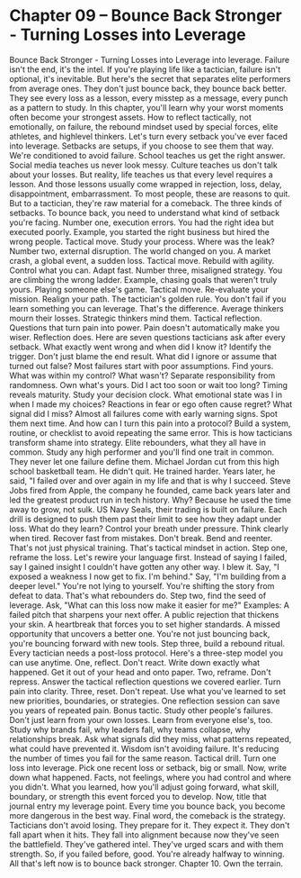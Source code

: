 # Chapter 09 – Bounce Back Stronger - Turning Losses into Leverage

Bounce Back Stronger - Turning Losses into Leverage into leverage. Failure isn't the end, it's the intel. If you're playing life like a tactician, failure isn't optional, it's inevitable. But here's the secret that separates elite performers from average ones. They don't just bounce back, they bounce back better. They see every loss as a lesson, every misstep as a message, every punch as a pattern to study. In this chapter, you'll learn why your worst moments often become your strongest assets. How to reflect tactically, not emotionally, on failure, the rebound mindset used by special forces, elite athletes, and highlevel thinkers. Let's turn every setback you've ever faced into leverage. Setbacks are setups, if you choose to see them that way. We're conditioned to avoid failure. School teaches us get the right answer. Social media teaches us never look messy. Culture teaches us don't talk about your losses. But reality, life teaches us that every level requires a lesson. And those lessons usually come wrapped in rejection, loss, delay, disappointment, embarrassment. To most people, these are reasons to quit. But to a tactician, they're raw material for a comeback. The three kinds of setbacks. To bounce back, you need to understand what kind of setback you're facing. Number one, execution errors. You had the right idea but executed poorly. Example, you started the right business but hired the wrong people. Tactical move. Study your process. Where was the leak? Number two, external disruption. The world changed on you. A market crash, a global event, a sudden loss. Tactical move. Rebuild with agility. Control what you can. Adapt fast. Number three, misaligned strategy. You are climbing the wrong ladder. Example, chasing goals that weren't truly yours. Playing someone else's game. Tactical move. Re-evaluate your mission. Realign your path. The tactician's golden rule. You don't fail if you learn something you can leverage. That's the difference. Average thinkers mourn their losses. Strategic thinkers mind them. Tactical reflection. Questions that turn pain into power. Pain doesn't automatically make you wiser. Reflection does. Here are seven questions tacticians ask after every setback. What exactly went wrong and when did I know it? Identify the trigger. Don't just blame the end result. What did I ignore or assume that turned out false? Most failures start with poor assumptions. Find yours. What was within my control? What wasn't? Separate responsibility from randomness. Own what's yours. Did I act too soon or wait too long? Timing reveals maturity. Study your decision clock. What emotional state was I in when I made my choices? Reactions in fear or ego often cause regret? What signal did I miss? Almost all failures come with early warning signs. Spot them next time. And how can I turn this pain into a protocol? Build a system, routine, or checklist to avoid repeating the same error. This is how tacticians transform shame into strategy. Elite rebounders, what they all have in common. Study any high performer and you'll find one trait in common. They never let one failure define them. Michael Jordan cut from this high school basketball team. He didn't quit. He trained harder. Years later, he said, "I failed over and over again in my life and that is why I succeed. Steve Jobs fired from Apple, the company he founded, came back years later and led the greatest product run in tech history. Why? Because he used the time away to grow, not sulk. US Navy Seals, their trading is built on failure. Each drill is designed to push them past their limit to see how they adapt under loss. What do they learn? Control your breath under pressure. Think clearly when tired. Recover fast from mistakes. Don't break. Bend and reenter. That's not just physical training. That's tactical mindset in action. Step one, reframe the loss. Let's rewire your language first. Instead of saying I failed, say I gained insight I couldn't have gotten any other way. I blew it. Say, "I exposed a weakness I now get to fix. I'm behind." Say, "I'm building from a deeper level." You're not lying to yourself. You're shifting the story from defeat to data. That's what rebounders do. Step two, find the seed of leverage. Ask, "What can this loss now make it easier for me?" Examples: A failed pitch that sharpens your next offer. A public rejection that thickens your skin. A heartbreak that forces you to set higher standards. A missed opportunity that uncovers a better one. You're not just bouncing back, you're bouncing forward with new tools. Step three, build a rebound ritual. Every tactician needs a post-loss protocol. Here's a three-step model you can use anytime. One, reflect. Don't react. Write down exactly what happened. Get it out of your head and onto paper. Two, reframe. Don't repress. Answer the tactical reflection questions we covered earlier. Turn pain into clarity. Three, reset. Don't repeat. Use what you've learned to set new priorities, boundaries, or strategies. One reflection session can save you years of repeated pain. Bonus tactic. Study other people's failures. Don't just learn from your own losses. Learn from everyone else's, too. Study why brands fail, why leaders fall, why teams collapse, why relationships break. Ask what signals did they miss, what patterns repeated, what could have prevented it. Wisdom isn't avoiding failure. It's reducing the number of times you fail for the same reason. Tactical drill. Turn one loss into leverage. Pick one recent loss or setback, big or small. Now, write down what happened. Facts, not feelings, where you had control and where you didn't. What you learned, how you'll adjust going forward, what skill, boundary, or strength this event forced you to develop. Now, title that journal entry my leverage point. Every time you bounce back, you become more dangerous in the best way. Final word, the comeback is the strategy. Tacticians don't avoid losing. They prepare for it. They expect it. They don't fall apart when it hits. They fall into alignment because now they've seen the battlefield. They've gathered intel. They've urged scars and with them strength. So, if you failed before, good. You're already halfway to winning. All that's left now is to bounce back stronger. Chapter 10. Own the terrain.